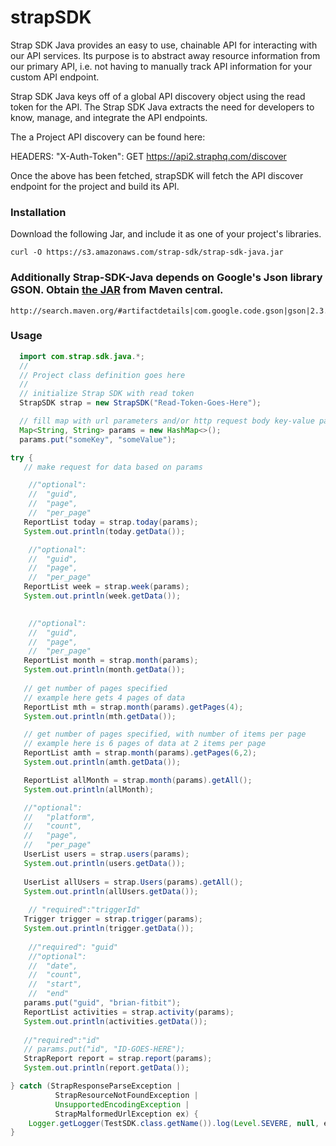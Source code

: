 # strapSDK

Strap SDK Java provides an easy to use, chainable API for interacting with our API services. Its purpose is to abstract away resource information from our primary API, i.e. not having to manually track API information for your custom API endpoint.

Strap SDK Java keys off of a global API discovery object using the read token for the API. The Strap SDK Java extracts the need for developers to know, manage, and integrate the API endpoints.

The a Project API discovery can be found here:

HEADERS: "X-Auth-Token": GET https://api2.straphq.com/discover

Once the above has been fetched, strapSDK will fetch the API discover endpoint for the project and build its API.

### Installation
Download the following Jar, and include it as one of your project's libraries.
```
curl -O https://s3.amazonaws.com/strap-sdk/strap-sdk-java.jar
```
### Additionally Strap-SDK-Java depends on Google's Json library GSON. Obtain [the JAR](http://search.maven.org/#artifactdetails|com.google.code.gson|gson|2.3.1|jar) from Maven central.
```
http://search.maven.org/#artifactdetails|com.google.code.gson|gson|2.3.1|jar
```

### Usage
```java
  import com.strap.sdk.java.*;
  //
  // Project class definition goes here
  //
  // initialize Strap SDK with read token
  StrapSDK strap = new StrapSDK("Read-Token-Goes-Here");

  // fill map with url parameters and/or http request body key-value pairs
  Map<String, String> params = new HashMap<>();
  params.put("someKey", "someValue");

try {
   // make request for data based on params

    //"optional": 
    //  "guid",
    //  "page",
    //  "per_page"
   ReportList today = strap.today(params);
   System.out.println(today.getData());

    //"optional":
    //  "guid",
    //  "page",
    //  "per_page"
   ReportList week = strap.week(params);
   System.out.println(week.getData());
   

    //"optional": 
    //  "guid",
    //  "page",
    //  "per_page"
   ReportList month = strap.month(params);
   System.out.println(month.getData());
   
   // get number of pages specified
   // example here gets 4 pages of data
   ReportList mth = strap.month(params).getPages(4);
   System.out.println(mth.getData());

   // get number of pages specified, with number of items per page
   // example here is 6 pages of data at 2 items per page
   ReportList amth = strap.month(params).getPages(6,2);
   System.out.println(amth.getData());

   ReportList allMonth = strap.month(params).getAll();
   System.out.println(allMonth);

   //"optional": 
   //   "platform",
   //   "count",
   //   "page",
   //   "per_page"
   UserList users = strap.users(params);
   System.out.println(users.getData());
   
   UserList allUsers = strap.Users(params).getAll();
   System.out.println(allUsers.getData());
   
    // "required":"triggerId"
   Trigger trigger = strap.trigger(params);
   System.out.println(trigger.getData());
   
    //"required": "guid"
    //"optional":
    //  "date",
    //  "count",
    //  "start",
    //  "end"
   params.put("guid", "brian-fitbit");
   ReportList activities = strap.activity(params);
   System.out.println(activities.getData());
   
   //"required":"id"
   // params.put("id", "ID-GOES-HERE");
   StrapReport report = strap.report(params);
   System.out.println(report.getData());

} catch (StrapResponseParseException | 
          StrapResourceNotFoundException | 
          UnsupportedEncodingException | 
          StrapMalformedUrlException ex) {
    Logger.getLogger(TestSDK.class.getName()).log(Level.SEVERE, null, ex);
}
```

